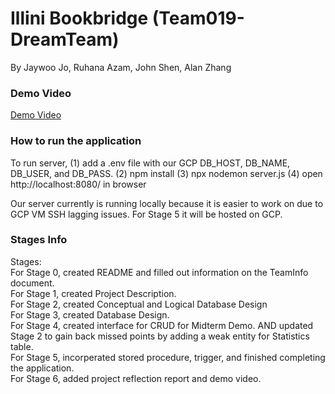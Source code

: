 # Illini Bookbridge (Team019-DreamTeam)
By Jaywoo Jo, Ruhana Azam, John Shen, Alan Zhang

### Demo Video
[Demo Video]()

### How to run the application
To run server, (1) add a .env file with our GCP DB_HOST, DB_NAME, DB_USER, and DB_PASS. (2) npm install (3) npx nodemon server.js (4) open http://localhost:8080/ in browser

Our server currently is running locally because it is easier to work on due to GCP VM SSH lagging issues. For Stage 5 it will be hosted on GCP.

### Stages Info
Stages: <br>
For Stage 0, created README and filled out information on the TeamInfo document. <br>
For Stage 1, created Project Description. <br>
For Stage 2, created Conceptual and Logical Database Design <br>
For Stage 3, created Database Design. <br>
For Stage 4, created interface for CRUD for Midterm Demo. AND updated Stage 2 to gain back missed points by adding a weak entity for Statistics table. <br>
For Stage 5, incorperated stored procedure, trigger, and finished completing the application. <br>
For Stage 6, added project reflection report and demo video.

